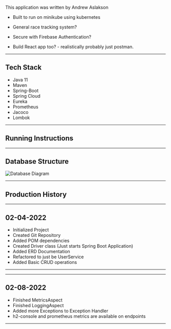 This application was written by Andrew Aslakson
- Built to run on minikube using kubernetes

- General race tracking system?

- Secure with Firebase Authentication?

- Build React app too? - realistically probably just postman.

------------------------
Tech Stack
------------------------
- Java 11
- Maven
- Spring-Boot
- Spring Cloud
- Eureka
- Prometheus
- Jacoco
- Lombok

-------------------------
Running Instructions
-------------------------

-------------------------
Database Structure
-------------------------
![Database Diagram](https://github.com/andrewaslakson1/UserService/blob/main/src/main/resources/MicroService_Test_API_DB_Config.png?raw=true)

-------------------------
Production History
-------------------------
-------------------------
02-04-2022
-------------------------
- Initialized Project
- Created Git Repository
- Added POM dependencies
- Created Driver class (Just starts Spring Boot Application)
- Added ERD Documentation
- Refactored to just be UserService
- Added Basic CRUD operations
--------------------------
--------------------------
02-08-2022
--------------------------
- Finished MetricsAspect
- Finished LoggingAspect
- Added more Exceptions to Exception Handler
- h2-console and prometheus metrics are available on endpoints
---------------------------
